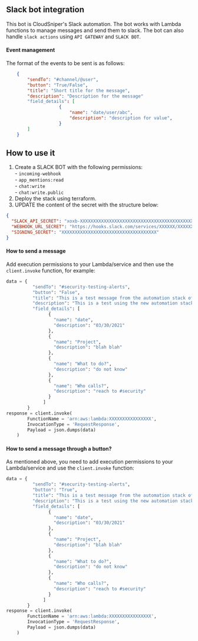 

## Slack bot integration
This bot is CloudSniper's Slack automation. The bot works with Lambda functions to manage messages and send them to slack.
The bot can also handle `slack actions` using `API GATEWAY` and `SLACK BOT`.

#### Event management

The format of the events to be sent is as follows:

```json
    {
        "sendTo": "#channel/@user",
        "button": "True/False",
        "title": "Short title for the message",
        "description": "Description for the message"
        "field_details": [
                    {
                        "name": "date/user/abc",
                        "description": "description for value",
                    }
        ]
    }
```

## How to use it

1. Create a SLACK BOT with the following permissions:\
                    - `incoming-webhook`\
                    - `app_mentions:read`\
                    - `chat:write`\
                    - `chat:write.public`
2. Deploy the stack using terraform.
3. UPDATE the content of the secret with the structure below:
```json
{
  "SLACK_API_SECRET": "xoxb-XXXXXXXXXXXXXXXXXXXXXXXXXXXXXXXXXXXXXXXXXXXXXXX",
  "WEBHOOK_URL_SECRET": "https://hooks.slack.com/services/XXXXXX/XXXXXXXXXXXXXX",
  "SIGNING_SECRET": "XXXXXXXXXXXXXXXXXXXXXXXXXXXXXXXXXXXX"
}
```


#### How to send a message

Add execution permissions to your Lambda/service and then use the `client.invoke` function, for example:

```python
data = {
          "sendTo": "#security-testing-alerts",
          "button": "False",
          "title": "This is a test message from the automation stack of the bot",
          "description": "This is a test using the new automation stack of the bot",
          "field_details": [
                {
                  "name": "date",
                  "description": "03/30/2021"
                },
                {
                  "name": "Project",
                  "description": "blah blah"
                },
                {
                  "name": "What to do?",
                  "description": "do not know"
                },
                {
                  "name": "Who calls?",
                  "description": "reach to #security"
                }
              ]
        }
response = client.invoke(
        FunctionName = 'arn:aws:lambda:XXXXXXXXXXXXXXXX',
        InvocationType = 'RequestResponse',
        Payload = json.dumps(data)
    )
```

#### How to send a message through a button?

As mentioned above, you need to add execution permissions to your Lambda/service and use the `client.invoke` function:

```python
data = {
          "sendTo": "#security-testing-alerts",
          "button": "True",
          "title": "This is a test message from the automation stack of the bot",
          "description": "This is a test using the new automation stack of the bot",
          "field_details": [
                {
                  "name": "date",
                  "description": "03/30/2021"
                },
                {
                  "name": "Project",
                  "description": "blah blah"
                },
                {
                  "name": "What to do?",
                  "description": "do not know"
                },
                {
                  "name": "Who calls?",
                  "description": "reach to #security"
                }
              ]
        }
response = client.invoke(
        FunctionName = 'arn:aws:lambda:XXXXXXXXXXXXXXXX',
        InvocationType = 'RequestResponse',
        Payload = json.dumps(data)
    )
```
